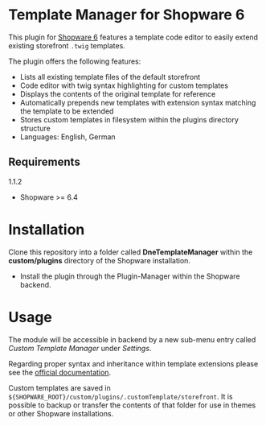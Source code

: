 Template Manager for Shopware 6
=====

This plugin for [Shopware 6](https://www.shopware.de) features a template code editor to easily extend existing storefront
`.twig` templates.

The plugin offers the following features:

* Lists all existing template files of the default storefront
* Code editor with twig syntax highlighting for custom templates
* Displays the contents of the original template for reference
* Automatically prepends new templates with extension syntax matching the template to be extended
* Stores custom templates in filesystem within the plugins directory structure
* Languages: English, German

Requirements
-----

1.1.2
* Shopware >= 6.4

Installation
====
Clone this repository into a folder called **DneTemplateManager** within the **custom/plugins** directory of the Shopware installation.

* Install the plugin through the Plugin-Manager within the Shopware backend.

Usage
=====
The module will be accessible in backend by a new sub-menu entry called _Custom Template Manager_ under _Settings_.

Regarding proper syntax and inheritance within template extensions please see the
[official documentation](https://docs.shopware.com/en/shopware-platform-dev-en/developer-guide/storefront/templates?category=shopware-platform-dev-en/developer-guide/storefront).

Custom templates are saved in `${SHOPWARE_ROOT}/custom/plugins/.customTemplate/storefront`. It is possible to backup
or transfer the contents of that folder for use in themes or other Shopware installations.
